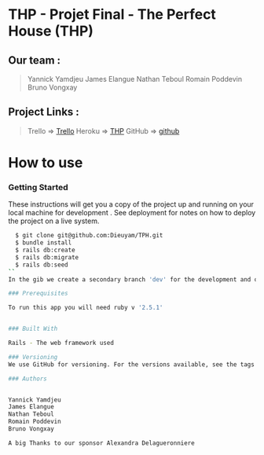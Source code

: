 # THP - Projet Final - The Perfect House (THP)

## Our team :

> Yannick Yamdjeu
> James Elangue
> Nathan Teboul
> Romain Poddevin
> Bruno Vongxay

## Project Links :

> Trello => [Trello](https://trello.com/b/MpgjMyDQ/projet-theperfecthouse-thp)
> Heroku => [THP](https://the-perfect-house.herokuapp.com/)
> GitHub => [github](https://github.com/Dieuyam/TPH)

# How to use 

### Getting Started

These instructions will get you a copy of the project up and running on your local machine for development
. See deployment for notes on how to deploy the project on a live system.
```bash
  $ git clone git@github.com:Dieuyam/TPH.git
  $ bundle install
  $ rails db:create
  $ rails db:migrate
  $ rails db:seed
``
In the gib we create a secondary branch 'dev' for the development and others branches for the functionnalities.`

### Prerequisites

To run this app you will need ruby v '2.5.1'


### Built With

Rails - The web framework used

### Versioning
We use GitHub for versioning. For the versions available, see the tags [on this repository](https://github.com/Dieuyam/TPH).

### Authors


Yannick Yamdjeu
James Elangue
Nathan Teboul
Romain Poddevin
Bruno Vongxay

A big Thanks to our sponsor Alexandra Delagueronniere


